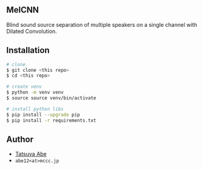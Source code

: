 MelCNN
------

Blind sound source separation of multiple speakers on a single channel with Dilated Convolution.


## Installation
```sh
# clone
$ git clone <this repo>
$ cd <this repo>

# create venv
$ python -m venv venv
$ source source venv/bin/activate

# install python libs
$ pip install --upgrade pip
$ pip install -r requirements.txt
```

## Author
* [Tatsuya Abe](https://github.com/AjxLab)
* ```abe12<at>mccc.jp```
